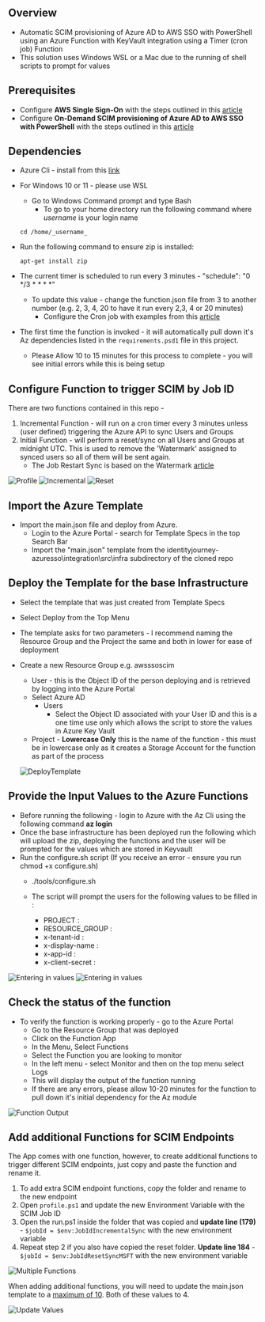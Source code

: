 ## Overview
- Automatic SCIM provisioning of Azure AD to AWS SSO with PowerShell using an Azure Function with KeyVault integration using a Timer (cron job) Function
- This solution uses Windows WSL or a Mac due to the running of shell scripts to prompt for values

## Prerequisites
- Configure **AWS Single Sign-On** with the steps outlined in this [article](https://aws.amazon.com/blogs/aws/the-next-evolution-in-aws-single-sign-on/)
- Configure **On-Demand SCIM provisioning of Azure AD to AWS SSO with PowerShell** with the steps outlined in this [article](https://aws.amazon.com/blogs/security/on-demand-scim-provisioning-of-azure-ad-to-aws-sso-with-powershell/)

## Dependencies

- Azure Cli - install from this [link](https://docs.microsoft.com/en-us/cli/azure/install-azure-cli)
- For Windows 10 or 11 - please use WSL 
  - Go to Windows Command prompt and type Bash
    - To go to your home directory run the following command where _username_ is your login name
  ```
  cd /home/_username_
  ```

- Run the following command to ensure zip is installed:

  ```
  apt-get install zip
  ```

- The current timer is scheduled to run every 3 minutes - "schedule": "0 */3 * * * *" 
  - To update this value - change the function.json file from 3 to another number (e.g. 2, 3, 4, 20 to have it run every 2,3, 4 or 20 minutes)
    - Configure the Cron job with examples from this [article](https://github.com/atifaziz/NCrontab)
- The first time the function is invoked - it will automatically pull down it's Az dependencies listed in the `requirements.psd1` file in this project.
    - Please Allow 10 to 15 minutes for this process to complete - you will see initial errors while this is being setup

## Configure Function to trigger SCIM by Job ID
There are two functions contained in this repo -
1. Incremental Function - will run on a cron timer every 3 minutes unless (user defined) triggering the Azure API to sync Users and Groups
2. Initial Function - will perform a reset/sync on all Users and Groups at midnight UTC. This is used to remove the 'Watermark' assigned to synced users so all of them will be sent again.
    - The Job Restart Sync is based on the Watermark [article](https://docs.microsoft.com/en-us/graph/api/resources/synchronization-synchronizationjobrestartcriteria?view=graph-rest-beta)


![Profile](./images/Profile.PNG)
![Incremental](./images/Incremental.PNG)
![Reset](./images/Reset.PNG)

## Import the Azure Template
- Import the main.json file and deploy from Azure.  
  - Login to the Azure Portal -  search for Template Specs in the top Search Bar
  - Import the "main.json" template from the identityjourney-azuresso\integration\src\infra subdirectory of the cloned repo
## Deploy the Template for the base Infrastructure
- Select the template that was just created from Template Specs
- Select Deploy from the Top Menu 
- The template asks for two parameters - I  recommend naming the Resource Group and the Project the same and both in lower for ease of deployment
- Create a new Resource Group e.g. awsssoscim
  - User - this is the Object ID of the person deploying and is retrieved by logging into the Azure Portal
  -  Select Azure AD
     - Users
         - Select the Object ID associated with your User ID and this is a one time use only which allows the script to store the values in Azure Key Vault
  - Project - **Lowercase Only** this is the name of the function - this must be in lowercase only as it creates a Storage Account for the function as part of the process
      

  ![DeployTemplate](./images/TemplateSpecDeploy.PNG)


## Provide the Input Values to the Azure Functions
- Before running the following - login to Azure with the Az Cli using the following command **az login**
- Once the base infrastructure has been deployed run the following which will upload the zip, deploying the functions and the user will be prompted for the values which are stored in Keyvault
- Run the configure.sh script  (If you receive an error - ensure you run chmod +x configure.sh)
  - ./tools/configure.sh

  - The script will prompt the users for the following values to be filled in :
      - PROJECT :
      - RESOURCE_GROUP :
      - x-tenant-id : 
      - x-display-name : 
      - x-app-id : 
      - x-client-secret : 

![Entering in values](./images/Config_Deploy1.PNG)
![Entering in values](./images/Config_Deploy2.PNG)

## Check the status of the function
  - To verify the function is working properly - go to the Azure Portal
    - Go to the Resource Group that was deployed
    - Click on the Function App 
    - In the Menu, Select Functions
    - Select the Function you are looking to monitor
    - In the left menu - select Monitor and then on the top menu select Logs
    - This will display the output of the function running
    - If there are any errors, please allow 10-20 minutes for the function to pull down it's initial dependency for the Az module



![Function Output](./images/Function_Monitor.PNG)

## Add additional Functions for SCIM Endpoints 
The App comes with one function, however, to create additional functions to trigger different SCIM endpoints, just copy and paste the function and rename it.

1. To add extra SCIM endpoint functions, copy the folder and rename to the new endpoint
2. Open `profile.ps1` and update the new Environment Variable with the SCIM Job ID
3. Open the run.ps1 inside the folder that was copied and **update line (179)** - `$jobId = $env:JobIdIncrementalSync` with the new environment variable
4. Repeat step 2 if you also have copied the reset folder.  **Update line 184** - `$jobId = $env:JobIdResetSyncMSFT` with the new environment variable

![Multiple Functions](./images/MultipleFunctions.PNG)

When adding additional functions, you will need to update the main.json template to a [maximum of 10](https://docs.microsoft.com/en-us/azure/azure-functions/functions-app-settings#functions_worker_process_count_). Both of these values to 4.

![Update Values](./images/WorkerProcess.PNG)
